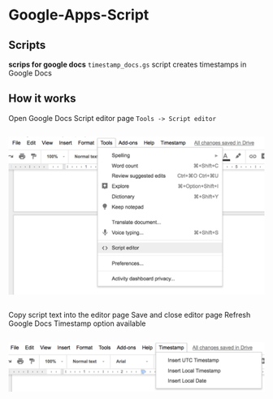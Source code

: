 # Google-Apps-Script

## Scripts
**scrips for google docs**
`timestamp_docs.gs`
script creates timestamps in Google Docs

## How it works
Open Google Docs Script editor page
`Tools -> Script editor`
```
```
![](Screen2.png)
```
```
Copy script text into the editor page
Save and close editor page
Refresh Google Docs
Timestamp option available 
```
```
![](Screen1.png)
```
```
